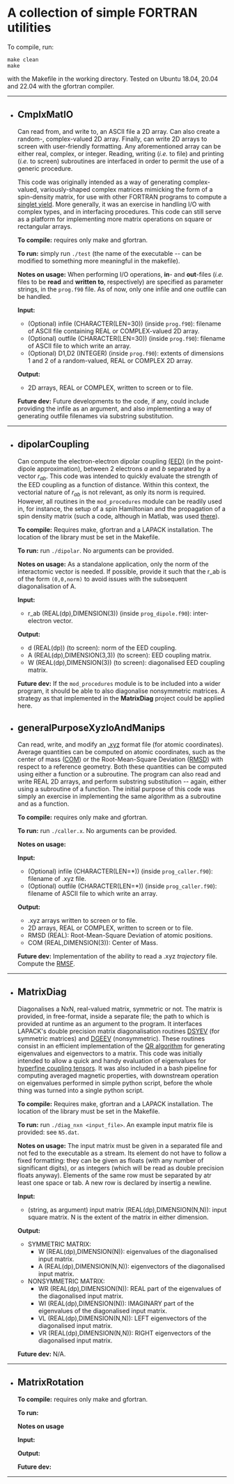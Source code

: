 # A collection of simple FORTRAN utilities

To compile, run:
```
make clean
make
```
with the Makefile in the working directory. Tested on Ubuntu 18.04, 20.04 and 22.04 with the gfortran compiler. 

---

 - ## CmplxMatIO
   Can read from, and write to, an ASCII file a 2D array. Can also create a random-, complex-valued 2D array.
   Finally, can write 2D arrays to screen with user-friendly formatting. Any aforementioned array can be either real, complex, or integer. 
   Reading, writing (*i.e.* to file) and printing (*i.e.* to screen) subroutines are interfaced in order to permit the use of a generic procedure.

   This code was originally intended as a way of generating complex-valued, variously-shaped complex matrices mimicking the form of a spin-density matrix, for use with other FORTRAN programs to compute a [singlet yield](https://doi.org/10.1080/00268979809483134). More generally, it was an exercise in handling I/O with complex types, and in interfacing procedures. This code can still serve as a platform for implementing more matrix operations on square or rectangular arrays.

   **To compile:** requires only make and gfortran.
   
   **To run:** simply run `./test` (the name of the executable -- can be modified to something more meaningful in the makefile).

   **Notes on usage:** When performing I/O operations, **in**- and **out**-files (*i.e.* files to be **read** and **written to**, respectively) are specified as parameter strings, in the `prog.f90` file. As of now, only one infile and one outfile can be handled.

   **Input:**
    - (Optional) infile (CHARACTER(LEN=30)) (inside `prog.f90`): filename of ASCII file containing REAL or COMPLEX-valued 2D array.
    - (Optional) outfile (CHARACTER(LEN=30)) (inside `prog.f90`): filename of ASCII file to which write an array.
    - (Optional) D1,D2 (INTEGER) (inside `prog.f90`): extents of dimensions 1 and 2 of a random-valued, REAL or COMPLEX 2D array.

   **Output:**
    - 2D arrays, REAL or COMPLEX, written to screen or to file.

   **Future dev:** Future developments to the code, if any, could include providing the infile as an argument, and also implementing a way of generating outfile filenames via substring substitution.
 ---
   
 - ## dipolarCoupling
   Can compute the electron-electron dipolar coupling [(EED)](https://arxiv.org/pdf/1806.01519.pdf) (in the point-dipole approximation), between 2 electrons *a* and *b* separated by a vector $r_{ab}$.
   This code was intended to quickly evaluate the strength of the EED coupling as a function of distance. Within this context, the vectorial nature of $r_{ab}$ is not relevant, as only its norm is required. However, all routines in the `mod_procedures` module can be readily used in, for instance, the setup of a spin Hamiltonian and the propagation of a spin density matrix (such a code, although in Matlab, was used [there](https://doi.org/10.1063/5.0078115)).

   **To compile:** Requires make, gfortran and a LAPACK installation. The location of the library must be set in the Makefile.
   
   **To run:** run `./dipolar`. No arguments can be provided.

   **Notes on usage:** As a standalone application, only the norm of the interactomic vector is needed. If possible, provide it such that the r_ab is of the form `(0,0,norm)` to avoid issues with the subsequent diagonalisation of A.
   
   **Input:**
    - r_ab (REAL(dp),DIMENSION(3)) (inside `prog_dipole.f90`): inter-electron vector.

   **Output:**
    - d (REAL(dp)) (to screen): norm of the EED coupling.
    - A (REAL(dp),DIMENSION(3,3)) (to screen): EED coupling matrix.
    - W (REAL(dp),DIMENSION(3)) (to screen): diagonalised EED coupling matrix.
  
   **Future dev:** If the `mod_procedures` module is to be included into a wider program, it should be able to also diagonalise nonsymmetric matrices. A strategy as that implemented in the **MatrixDiag** project could be applied here.
   
 - ## generalPurposeXyzIoAndManips
   Can read, write, and modify an [.xyz](https://open-babel.readthedocs.io/en/latest/FileFormats/XYZ_cartesian_coordinates_format.html) format file (for atomic coordinates). Average quantities can be computed on atomic coordinates, such as the center of mass ([COM](https://en.wikipedia.org/wiki/Center_of_mass#In_three_dimensions)) or the Root-Mean-Square Deviation ([RMSD](https://en.wikipedia.org/wiki/Root-mean-square_deviation_of_atomic_positions)) with respect to a reference geometry. Both these quantities can be computed using either a function or a subroutine. The program can also read and write REAL 2D arrays, and perform substring substitution -- again, either using a subroutine of a function.
   The initial purpose of this code was simply an exercise in implementing the same algorithm as a subroutine and as a function.

   **To compile:** requires only make and gfortran.

   **To run:** run `./caller.x`. No arguments can be provided.

   **Notes on usage:**

   **Input:**
    - (Optional) infile (CHARACTER(LEN=*)) (inside `prog_caller.f90`): filename of .xyz file.
    - (Optional) outfile (CHARACTER(LEN=*)) (inside `prog_caller.f90`): filename of ASCII file to which write an array.

   **Output:**
    - .xyz arrays written to screen or to file.
    - 2D arrays, REAL or COMPLEX, written to screen or to file.
    - RMSD (REAL): Root-Mean-Square Deviation of atomic positions.
    - COM (REAL,DIMENSION(3)): Center of Mass.

   **Future dev:** Implementation of the ability to read a .xyz *trajectory* file. Compute the [RMSF](https://en.wikipedia.org/wiki/Mean_squared_displacement).

--- 

 - ## MatrixDiag
   Diagonalises a NxN, real-valued matrix, symmetric or not. The matrix is provided, in free-format, inside a separate file; the path to which is provided at runtime as an argument to the program. It interfaces LAPACK's double precision matrix diagonalisation routines [DSYEV](https://netlib.org/lapack/explore-html/d2/d8a/group__double_s_yeigen_ga442c43fca5493590f8f26cf42fed4044.html) (for symmetric matrices) and [DGEEV](https://www.netlib.org/lapack/explore-html/d9/d8e/group__double_g_eeigen_ga66e19253344358f5dee1e60502b9e96f.html) (nonsymmetric). These routines consist in an efficient implementation of the [QR algorithm](https://en.wikipedia.org/wiki/QR_algorithm) for generating eigenvalues and eigenvectors to a matrix. This code was initially intended to allow a quick and handy evaluation of eigenvalues for [hyperfine coupling tensors](https://en.wikipedia.org/wiki/Hyperfine_structure). It was also included in a bash pipeline for computing averaged magnetic properties, with downstream operation on eigenvalues performed in simple python script, before the whole thing was turned into a single python script.

   **To compile:** Requires make, gfortran and a LAPACK installation. The location of the library must be set in the Makefile.

   **To run:** run `./diag_nxn <input_file>`. An example input matrix file is provided: see `N5.dat`.

   **Notes on usage:** The input matrix must be given in a separated file and not fed to the executable as a stream. Its element do not have to follow a fixed formatting: they can be given as floats (with any number of significant digits), or as integers (which will be read as double precision floats anyway). Elements of the same row must be separated by atr least one space or tab. A new row is declared by insertig a newline.

   **Input:**
    - (string, as argument) input matrix (REAL(dp),DIMENSION(N,N)): input square matrix. N is the extent of the matrix in either dimension.

   **Output:**
    - SYMMETRIC MATRIX:
      - W (REAL(dp),DIMENSION(N)): eigenvalues of the diagonalised input matrix.
      - A (REAL(dp),DIMENSION(N,N)): eigenvectors of the diagonalised input matrix. 
    - NONSYMMETRIC MATRIX:
      - WR (REAL(dp),DIMENSION(N)): REAL part of the eigenvalues of the diagonalised input matrix.
      - WI (REAL(dp),DIMENSION(N)): IMAGINARY part of the eigenvalues of the diagonalised input matrix.
      - VL (REAL(dp),DIMENSION(N,N)): LEFT eigenvectors of the diagonalised input matrix.
      - VR (REAL(dp),DIMENSION(N,N)): RIGHT eigenvectors of the diagonalised input matrix.
     
   **Future dev:** N/A. 

---

 - ## MatrixRotation
   
   **To compile:** requires only make and gfortran.

   **To run:**

   **Notes on usage**

   **Input:**

   **Output:**

   **Future dev:**

---
